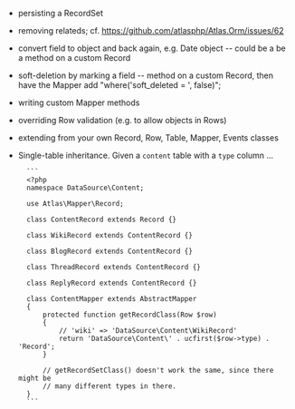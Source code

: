 - persisting a RecordSet

- removing relateds; cf. https://github.com/atlasphp/Atlas.Orm/issues/62

- convert field to object and back again, e.g. Date object -- could be a
  be a method on a custom Record

- soft-deletion by marking a field -- method on a custom Record, then have
  the Mapper add "where('soft_deleted = ', false)";

- writing custom Mapper methods

- overriding Row validation (e.g. to allow objects in Rows)

- extending from your own Record, Row, Table, Mapper, Events classes

- Single-table inheritance. Given a `content` table with a `type` column ...

        ```
        <?php
        namespace DataSource\Content;

        use Atlas\Mapper\Record;

        class ContentRecord extends Record {}

        class WikiRecord extends ContentRecord {}

        class BlogRecord extends ContentRecord {}

        class ThreadRecord extends ContentRecord {}

        class ReplyRecord extends ContentRecord {}

        class ContentMapper extends AbstractMapper
        {
            protected function getRecordClass(Row $row)
            {
                // 'wiki' => 'DataSource\Content\WikiRecord'
                return 'DataSource\Content\' . ucfirst($row->type) . 'Record';
            }

            // getRecordSetClass() doesn't work the same, since there might be
            // many different types in there.
        }
        ```
